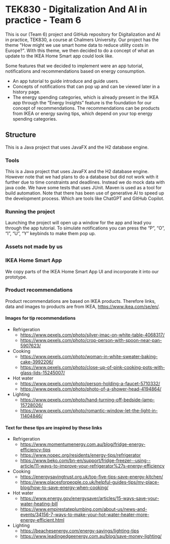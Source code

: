 # TEK830 - Digitalization And AI in practice - Team 6
This is our (Team 6) project and GitHub repository for Digitalization and AI in practice, TEK830, a course at Chalmers University. Our project has the theme "How might we use smart home data to reduce utility costs in Europe?". With this theme, we then decided to do a concept of what an update to the IKEA Home Smart app could look like.

Some features that we decided to implement were an app tutorial, notifications and recommendations based on energy consumption. 
* An app tutorial to guide introduce and guide users.
* Concepts of notifications that can pop up and can be viewed later in a history page. 
* The energy spending categories, which is already present in the IKEA app through the “Energy Insights” feature is the foundation for our concept of recommendations. The recommendations can be products from IKEA or energy saving tips, which depend on your top energy spending categories. 

## Structure
This is a Java project that uses JavaFX and the H2 database engine.

### Tools
This is a Java project that uses JavaFX and the H2 database engine. However note that we had plans to do a database but did not work with it further due to time constraints and deadlines. Instead we do mock data with java code. We have some tests that uses JUnit. Maven is used as a tool for build automation. Note that there has been use of generative AI to speed up the development process. Which are tools like ChatGPT and GitHub Copilot.

### Running the project
Launching the project will open up a window for the app and lead you through the app tutorial. To simulate notifications you can press the “P”, “O”, “I”, “U”, “Y” keybinds to make them pop up. 

### Assets not made by us
### IKEA Home Smart App
We copy parts of the IKEA Home Smart App UI and incorporate it into our prototype.

### Product recommendations
Product recommendations are based on IKEA products. Therefore links, data and images to products are from IKEA, https://www.ikea.com/se/en/.

#### Images for tip recommendations
* Refrigeration
  * https://www.pexels.com/photo/silver-imac-on-white-table-4068317/
  * https://www.pexels.com/photo/crop-person-with-spoon-near-pan-5907623/
* Cooking
  * https://www.pexels.com/photo/woman-in-white-sweater-baking-cake-3992206/
  * https://www.pexels.com/photo/close-up-of-pink-cooking-pots-with-glass-lids-15245007/
* Hot water
  * https://www.pexels.com/photo/person-holding-a-faucet-5710332/
  * https://www.pexels.com/photo/photo-of-a-shower-head-4194864/
* Lighting
  * https://www.pexels.com/photo/hand-turning-off-bedside-lamp-15728026/
  * https://www.pexels.com/photo/romantic-window-let-the-light-in-11404846/

#### Text for these tips are inspired by these links
* Refrigeration
  * https://www.momentumenergy.com.au/blog/fridge-energy-efficiency-tips
  * https://www.nopec.org/residents/energy-tips/refrigerator
  * https://www.beko.com/bn-en/support/fridge-freezer--using--article/11-ways-to-improve-your-refrigerator%27s-energy-efficiency
* Cooking
  * https://energysavingtrust.org.uk/top-five-tips-save-energy-kitchen/
  * https://www.placesforpeople.co.uk/helpful-guides-tips/my-place-blog/how-to-save-energy-when-cooking/
* Hot water
  * https://www.energy.gov/energysaver/articles/15-ways-save-your-water-heating-bill
  * https://www.empirestateplumbing.com/about-us/news-and-events/34156-7-ways-to-make-your-hot-water-heater-more-energy-efficient.html
* Lighting 
  * https://beachesenergy.com/energy-savings/lighting-tips
  * https://www.leadingedgeenergy.com.au/blog/save-money-lighting/ 
